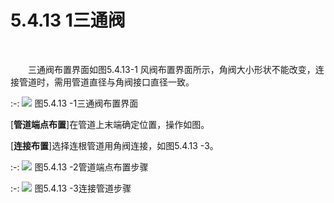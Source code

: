 # 5.4.13  1三通阀
<br/>


&emsp;&emsp;三通阀布置界面如图5.4.13\-1 风阀布置界面所示，角阀大小形状不能改变，连接管道时，需用管道直径与角阀接口直径一致。
<br/>


:-: ![](images/221.png)
图5.4.13 \-1三通阀布置界面

\[**管道端点布置**\]在管道上末端确定位置，操作如图。

\[**连接布置**\]选择连根管道用角阀连接，如图5.4.13 \-3。
<br/>


:-: ![](images/222.png)
图5.4.13 \-2管道端点布置步骤
<br/>


:-: ![](images/223.png)
图5.4.13 \-3连接管道步骤
<br/>

